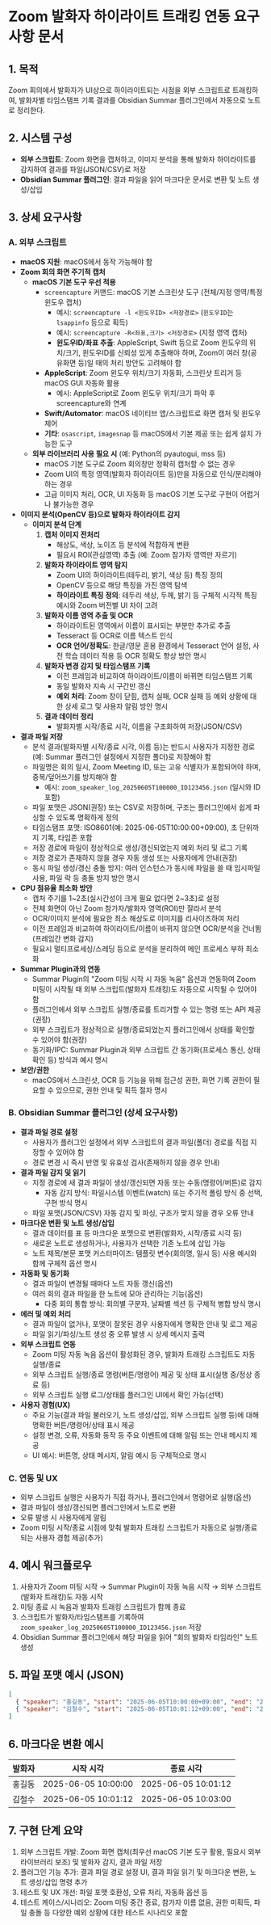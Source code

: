# Zoom 발화자 하이라이트 트래킹 연동 요구사항 문서

## 1. 목적
Zoom 회의에서 발화자가 UI상으로 하이라이트되는 시점을 외부 스크립트로 트래킹하여, 발화자별 타임스탬프 기록 결과를 Obsidian Summar 플러그인에서 자동으로 노트로 정리한다.

## 2. 시스템 구성
- **외부 스크립트**: Zoom 화면을 캡처하고, 이미지 분석을 통해 발화자 하이라이트를 감지하여 결과를 파일(JSON/CSV)로 저장
- **Obsidian Summar 플러그인**: 결과 파일을 읽어 마크다운 문서로 변환 및 노트 생성/삽입

## 3. 상세 요구사항

### A. 외부 스크립트
- **macOS 지원**: macOS에서 동작 가능해야 함
- **Zoom 회의 화면 주기적 캡처**
    - **macOS 기본 도구 우선 적용**
        - `screencapture` 커맨드: macOS 기본 스크린샷 도구 (전체/지정 영역/특정 윈도우 캡처)
            - 예시: `screencapture -l <윈도우ID> <저장경로>` (`윈도우ID`는 `lsappinfo` 등으로 획득)
            - 예시: `screencapture -R<좌표,크기> <저장경로>` (지정 영역 캡처)
            - **윈도우ID/좌표 추출**: AppleScript, Swift 등으로 Zoom 윈도우의 위치/크기, 윈도우ID를 신뢰성 있게 추출해야 하며, Zoom이 여러 창(공유화면 등)일 때의 처리 방안도 고려해야 함
        - **AppleScript**: Zoom 윈도우 위치/크기 자동화, 스크린샷 트리거 등 macOS GUI 자동화 활용
            - 예시: AppleScript로 Zoom 윈도우 위치/크기 파악 후 screencapture와 연계
        - **Swift/Automator**: macOS 네이티브 앱/스크립트로 화면 캡처 및 윈도우 제어
        - **기타**: `osascript`, `imagesnap` 등 macOS에서 기본 제공 또는 쉽게 설치 가능한 도구
    - **외부 라이브러리 사용 필요 시** (예: Python의 pyautogui, mss 등)
        - macOS 기본 도구로 Zoom 회의창만 정확히 캡처할 수 없는 경우
        - Zoom UI의 특정 영역(발화자 하이라이트 등)만을 자동으로 인식/분리해야 하는 경우
        - 고급 이미지 처리, OCR, UI 자동화 등 macOS 기본 도구로 구현이 어렵거나 불가능한 경우
- **이미지 분석(OpenCV 등)으로 발화자 하이라이트 감지**
    - **이미지 분석 단계**
        1. **캡처 이미지 전처리**
            - 해상도, 색상, 노이즈 등 분석에 적합하게 변환
            - 필요시 ROI(관심영역) 추출 (예: Zoom 참가자 영역만 자르기)
        2. **발화자 하이라이트 영역 탐지**
            - Zoom UI의 하이라이트(테두리, 밝기, 색상 등) 특징 정의
            - OpenCV 등으로 해당 특징을 가진 영역 탐색
            - **하이라이트 특징 정의**: 테두리 색상, 두께, 밝기 등 구체적 시각적 특징 예시와 Zoom 버전별 UI 차이 고려
        3. **발화자 이름 영역 추출 및 OCR**
            - 하이라이트된 영역에서 이름이 표시되는 부분만 추가로 추출
            - Tesseract 등 OCR로 이름 텍스트 인식
            - **OCR 언어/정확도**: 한글/영문 혼용 환경에서 Tesseract 언어 설정, 사전 학습 데이터 적용 등 OCR 정확도 향상 방안 명시
        4. **발화자 변경 감지 및 타임스탬프 기록**
            - 이전 프레임과 비교하여 하이라이트/이름이 바뀌면 타임스탬프 기록
            - 동일 발화자 지속 시 구간만 갱신
            - **예외 처리**: Zoom 창이 닫힘, 캡처 실패, OCR 실패 등 예외 상황에 대한 상세 로그 및 사용자 알림 방안 명시
        5. **결과 데이터 정리**
            - 발화자별 시작/종료 시각, 이름을 구조화하여 저장(JSON/CSV)
- **결과 파일 저장**
    - 분석 결과(발화자별 시작/종료 시각, 이름 등)는 반드시 사용자가 지정한 경로(예: Summar 플러그인 설정에서 지정한 폴더)로 저장해야 함
    - 파일명은 회의 일시, Zoom Meeting ID, 또는 고유 식별자가 포함되어야 하며, 중복/덮어쓰기를 방지해야 함
        - 예시: `zoom_speaker_log_20250605T100000_ID123456.json` (일시와 ID 포함)
    - 파일 포맷은 JSON(권장) 또는 CSV로 저장하며, 구조는 플러그인에서 쉽게 파싱할 수 있도록 명확하게 정의
    - 타임스탬프 포맷: ISO8601(예: 2025-06-05T10:00:00+09:00), 초 단위까지 기록, 타임존 포함
    - 저장 경로에 파일이 정상적으로 생성/갱신되었는지 예외 처리 및 로그 기록
    - 저장 경로가 존재하지 않을 경우 자동 생성 또는 사용자에게 안내(권장)
    - 동시 파일 생성/갱신 충돌 방지: 여러 인스턴스가 동시에 파일을 쓸 때 임시파일 사용, 파일 락 등 충돌 방지 방안 명시
- **CPU 점유율 최소화 방안**
    - 캡처 주기를 1~2초(실시간성이 크게 필요 없다면 2~3초)로 설정
    - 전체 화면이 아닌 Zoom 참가자/발화자 영역(ROI)만 잘라서 분석
    - OCR/이미지 분석에 필요한 최소 해상도로 이미지를 리사이즈하여 처리
    - 이전 프레임과 비교하여 하이라이트/이름이 바뀌지 않으면 OCR/분석을 건너뜀(프레임간 변화 감지)
    - 필요시 멀티프로세싱/스레딩 등으로 분석을 분리하여 메인 프로세스 부하 최소화
- **Summar Plugin과의 연동**
    - Summar Plugin의 "Zoom 미팅 시작 시 자동 녹음" 옵션과 연동하여 Zoom 미팅이 시작될 때 외부 스크립트(발화자 트래킹)도 자동으로 시작될 수 있어야 함
    - 플러그인에서 외부 스크립트 실행/종료를 트리거할 수 있는 명령 또는 API 제공(권장)
    - 외부 스크립트가 정상적으로 실행/종료되었는지 플러그인에서 상태를 확인할 수 있어야 함(권장)
    - 동기화/IPC: Summar Plugin과 외부 스크립트 간 동기화(프로세스 통신, 상태 확인 등) 방식과 예시 명시
- **보안/권한**
    - macOS에서 스크린샷, OCR 등 기능을 위해 접근성 권한, 화면 기록 권한이 필요할 수 있으므로, 권한 안내 및 획득 절차 명시

### B. Obsidian Summar 플러그인 (상세 요구사항)
- **결과 파일 경로 설정**
    - 사용자가 플러그인 설정에서 외부 스크립트의 결과 파일(폴더) 경로를 직접 지정할 수 있어야 함
    - 경로 변경 시 즉시 반영 및 유효성 검사(존재하지 않을 경우 안내)
- **결과 파일 감지 및 읽기**
    - 지정 경로에 새 결과 파일이 생성/갱신되면 자동 또는 수동(명령어/버튼)로 감지
        - 자동 감지 방식: 파일시스템 이벤트(watch) 또는 주기적 폴링 방식 중 선택, 구현 방식 명시
    - 파일 포맷(JSON/CSV) 자동 감지 및 파싱, 구조가 맞지 않을 경우 오류 안내
- **마크다운 변환 및 노트 생성/삽입**
    - 결과 데이터를 표 등 마크다운 포맷으로 변환(발화자, 시작/종료 시각 등)
    - 새로운 노트로 생성하거나, 사용자가 선택한 기존 노트에 삽입 가능
    - 노트 제목/본문 포맷 커스터마이즈: 템플릿 변수(회의명, 일시 등) 사용 예시와 함께 구체적 옵션 명시
- **자동화 및 동기화**
    - 결과 파일이 변경될 때마다 노트 자동 갱신(옵션)
    - 여러 회의 결과 파일을 한 노트에 모아 관리하는 기능(옵션)
        - 다중 회의 통합 방식: 회의별 구분자, 날짜별 섹션 등 구체적 병합 방식 명시
- **에러 및 예외 처리**
    - 결과 파일이 없거나, 포맷이 잘못된 경우 사용자에게 명확한 안내 및 로그 제공
    - 파일 읽기/파싱/노트 생성 중 오류 발생 시 상세 메시지 출력
- **외부 스크립트 연동**
    - Zoom 미팅 자동 녹음 옵션이 활성화된 경우, 발화자 트래킹 스크립트도 자동 실행/종료
    - 외부 스크립트 실행/종료 명령(버튼/명령어) 제공 및 상태 표시(실행 중/정상 종료 등)
    - 외부 스크립트 실행 로그/상태를 플러그인 UI에서 확인 가능(선택)
- **사용자 경험(UX)**
    - 주요 기능(결과 파일 불러오기, 노트 생성/삽입, 외부 스크립트 실행 등)에 대해 명확한 버튼/명령어/상태 표시 제공
    - 설정 변경, 오류, 자동화 동작 등 주요 이벤트에 대해 알림 또는 안내 메시지 제공
    - UI 예시: 버튼명, 상태 메시지, 알림 예시 등 구체적으로 명시

### C. 연동 및 UX
- 외부 스크립트 실행은 사용자가 직접 하거나, 플러그인에서 명령어로 실행(옵션)
- 결과 파일이 생성/갱신되면 플러그인에서 노트로 변환
- 오류 발생 시 사용자에게 알림
- Zoom 미팅 시작/종료 시점에 맞춰 발화자 트래킹 스크립트가 자동으로 실행/종료되는 사용자 경험 제공(추가)

## 4. 예시 워크플로우
1. 사용자가 Zoom 미팅 시작 → Summar Plugin이 자동 녹음 시작 → 외부 스크립트(발화자 트래킹)도 자동 시작
2. 미팅 종료 시 녹음과 발화자 트래킹 스크립트가 함께 종료
3. 스크립트가 발화자/타임스탬프를 기록하여 `zoom_speaker_log_20250605T100000_ID123456.json` 저장
4. Obsidian Summar 플러그인에서 해당 파일을 읽어 "회의 발화자 타임라인" 노트 생성

## 5. 파일 포맷 예시 (JSON)
```json
[
  { "speaker": "홍길동", "start": "2025-06-05T10:00:00+09:00", "end": "2025-06-05T10:01:12+09:00" },
  { "speaker": "김철수", "start": "2025-06-05T10:01:12+09:00", "end": "2025-06-05T10:03:00+09:00" }
]
```

## 6. 마크다운 변환 예시
| 발화자   | 시작 시각           | 종료 시각           |
|----------|---------------------|---------------------|
| 홍길동   | 2025-06-05 10:00:00 | 2025-06-05 10:01:12 |
| 김철수   | 2025-06-05 10:01:12 | 2025-06-05 10:03:00 |

## 7. 구현 단계 요약
1. 외부 스크립트 개발: Zoom 화면 캡처(최우선 macOS 기본 도구 활용, 필요시 외부 라이브러리 보조) 및 발화자 감지, 결과 파일 저장
2. 플러그인 기능 추가: 결과 파일 경로 설정 UI, 결과 파일 읽기 및 마크다운 변환, 노트 생성/삽입 명령 추가
3. 테스트 및 UX 개선: 파일 포맷 호환성, 오류 처리, 자동화 옵션 등
4. 테스트 케이스/시나리오: Zoom 미팅 중간 종료, 참가자 이름 없음, 권한 미획득, 파일 충돌 등 다양한 예외 상황에 대한 테스트 시나리오 포함

